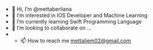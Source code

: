 - 👋 Hi, I’m @mettaberliana
- 👀 I’m interested in IOS Developer and Machine Learning
- 🌱 I’m currently learning Swift Programming Language
- 💞️ I’m looking to collaborate on ...
- - 📫 How to reach me mettaliem02@gmail.com

<!---
mettaberliana/mettaberliana is a ✨ special ✨ repository because its `README.md` (this file) appears on your GitHub profile.
You can click the Preview link to take a look at your changes.
--->

